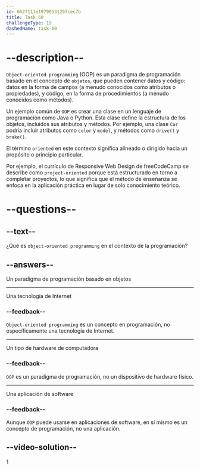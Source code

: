 ```yaml
---
id: 662f113e19790531297cec7b
title: Task 60
challengeType: 19
dashedName: task-60
---
```


# --description--

`Object-oriented programming` (OOP) es un paradigma de programación basado en el concepto de `objetos`, que pueden contener datos y código: datos en la forma de campos (a menudo conocidos como atributos o propiedades), y código, en la forma de procedimientos (a menudo conocidos como métodos).

Un ejemplo común de `OOP` es crear una clase en un lenguaje de programación como Java o Python. Esta clase define la estructura de los objetos, incluidos sus atributos y métodos. Por ejemplo, una clase `Car` podría incluir atributos como `color` y `model`, y métodos como `drive()` y `brake()`.

El término `oriented` en este contexto significa alineado o dirigido hacia un propósito o principio particular.

Por ejemplo, el currículo de Responsive Web Design de freeCodeCamp se describe como `project-oriented` porque está estructurado en torno a completar proyectos, lo que significa que el método de enseñanza se enfoca en la aplicación práctica en lugar de solo conocimiento teórico.

# --questions--

## --text--

¿Qué es `object-oriented programming` en el contexto de la programación?

## --answers--

Un paradigma de programación basado en objetos

---

Una tecnología de Internet

### --feedback--

`Object-oriented programming` es un concepto en programación, no específicamente una tecnología de Internet.

---

Un tipo de hardware de computadora

### --feedback--

`OOP` es un paradigma de programación, no un dispositivo de hardware físico.

---

Una aplicación de software

### --feedback--

Aunque `OOP` puede usarse en aplicaciones de software, en sí mismo es un concepto de programación, no una aplicación.

## --video-solution--

1
